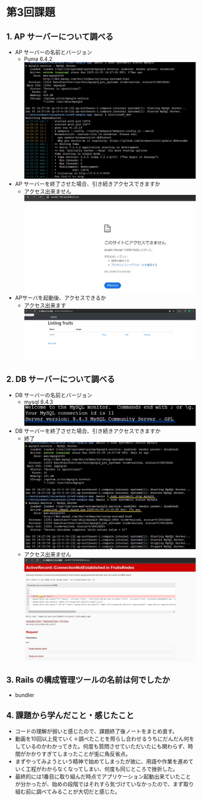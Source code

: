# 第3回課題

## 1. AP サーバーについて調べる
- AP サーバーの名前とバージョン
  - Puma 6.4.2
![Puma 6.4.2](images/APserver-start.jpg)
- AP サーバーを終了させた場合、引き続きアクセスできますか
  - アクセス出来ません
![アクセスできません](images/APserver-stop.jpg)
- APサーバを起動後、アクセスできるか
  - アクセス出来ます
![アクセスできます](images/APserver-start2.jpg)


## 2. DB サーバーについて調べる
- DB サーバーの名前とバージョン
  - mysql 8.4.3
![mysql 8.4.3](images/DBserver.jpg)
- DB サーバーを終了させた場合、引き続きアクセスできますか
  - 終了
![終了](images/DBserver-stop.jpg)
  - アクセス出来ません
![アクセスできません](images/DBserver-stop2.jpg)

## 3. Rails の構成管理ツールの名前は何でしたか
  - bundler

## 4. 課題から学んだこと・感じたこと
- コードの理解が弱いと感じたので、課題終了後ノートをまとめ直す。
- 動画を10回以上見ていく＋調べたことを照らし合わせるうちにだんだん何をしているのかわかってきた。何度も質問させていただいたにも関わらず、時間がかかりすぎてしまったことが兎に角反省点。
- まずやってみようという精神で始めてしまったが故に、用語や作業を進めていく工程がわからなくなってしまい、何度も同じところで挫折した。
- 最終的には1番目に取り組んだ時点でアプリケーション起動出来ていたことが分かったが、始めの段階ではそれすら気づけていなかったので、まず取り組む前に調べてみることが大切だと感じた。
